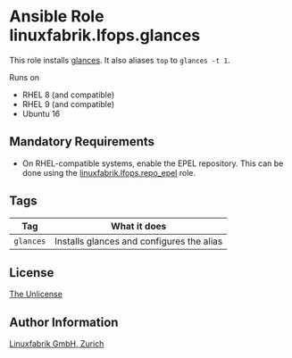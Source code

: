 # Ansible Role linuxfabrik.lfops.glances

This role installs [glances](https://nicolargo.github.io/glances/). It also aliases `top` to `glances -t 1`.

Runs on

* RHEL 8 (and compatible)
* RHEL 9 (and compatible)
* Ubuntu 16


## Mandatory Requirements

* On RHEL-compatible systems, enable the EPEL repository. This can be done using the [linuxfabrik.lfops.repo_epel](https://github.com/Linuxfabrik/lfops/tree/main/roles/repo_epel) role.


## Tags

| Tag       | What it does                              |
| ---       | ------------                              |
| `glances` | Installs glances and configures the alias |


## License

[The Unlicense](https://unlicense.org/)


## Author Information

[Linuxfabrik GmbH, Zurich](https://www.linuxfabrik.ch)

